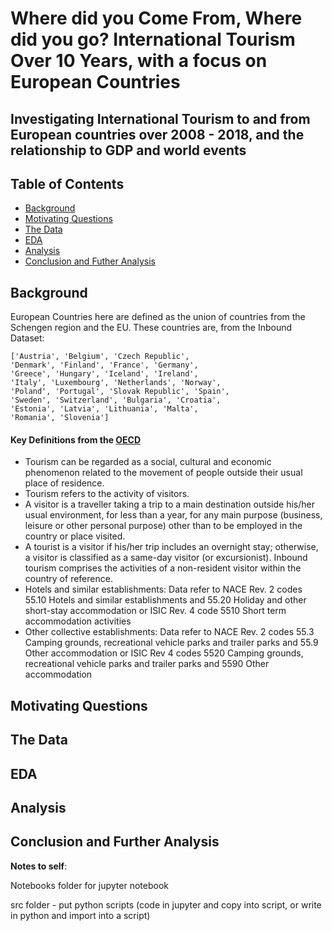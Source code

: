 # Where did you Come From, Where did you go? International Tourism Over 10 Years, with a focus on European Countries
## Investigating International Tourism to and from European countries over 2008 - 2018, and the relationship to GDP and world events

## Table of Contents
- [Background](#Background)
- [Motivating Questions](#Motivating-Questions)
- [The Data](#The-Data)
- [EDA](#EDA)
- [Analysis](#Analysis)
- [Conclusion and Futher Analysis](#Conclusion-and-Further-Analysis)

## Background
European Countries here are defined as the union of countries from the Schengen region and the EU. 
These countries are, from the Inbound Dataset: 
```
['Austria', 'Belgium', 'Czech Republic', 
'Denmark', 'Finland', 'France', 'Germany', 
'Greece', 'Hungary', 'Iceland', 'Ireland', 
'Italy', 'Luxembourg', 'Netherlands', 'Norway', 
'Poland', 'Portugal', 'Slovak Republic', 'Spain', 
'Sweden', 'Switzerland', 'Bulgaria', 'Croatia', 
'Estonia', 'Latvia', 'Lithuania', 'Malta', 
'Romania', 'Slovenia']
```
#### Key Definitions from the [OECD](https://stats.oecd.org/Index.aspx?QueryId=95071)
- Tourism can be regarded as a social, cultural and economic phenomenon related to the movement of people outside their usual place of residence. 
- Tourism refers to the activity of visitors. 
- A visitor is a traveller taking a trip to a main destination outside his/her usual environment, for less than a year, for any main purpose (business, leisure or other personal purpose) other than to be employed in the country or place visited. 
- A tourist is a visitor if his/her trip includes an overnight stay; otherwise, a visitor is classified as a same-day visitor (or excursionist). 
Inbound tourism comprises the activities of a non-resident visitor within the country of reference.
- Hotels and similar establishments:
Data refer to NACE Rev. 2 codes 55.10 Hotels and similar establishments and 55.20 Holiday and other short-stay accommodation or ISIC Rev. 4 code 5510 Short term accommodation activities 
- Other collective establishments:
Data refer to NACE Rev. 2 codes 55.3 Camping grounds, recreational vehicle parks and trailer parks and 55.9 Other accommodation or ISIC Rev 4 codes 5520 Camping grounds, recreational vehicle parks and trailer parks and 5590 Other accommodation

## Motivating Questions

## The Data

## EDA 

## Analysis 

## Conclusion and Further Analysis




**Notes to self**: 

Notebooks folder for jupyter notebook 

src folder - put python scripts (code in jupyter and copy into script, or write in python and import into a script)
